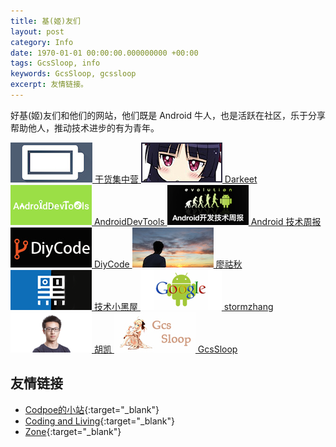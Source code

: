 ```yaml
---
title: 基(姬)友们
layout: post
category: Info
date: 1970-01-01 00:00:00.000000000 +00:00
tags: GcsSloop, info
keywords: GcsSloop, gcssloop
excerpt: 友情链接。
---
```


好基(姬)友们和他们的网站，他们既是 Android 牛人，也是活跃在社区，乐于分享帮助他人，推动技术进步的有为青年。

<div class="friendsdiv">
  <a href="http://gank.io/" target="_blank">
    <img src="/assets/siteinfo/friends/gank.jpg"/>
    干货集中营
  </a>

  <a href="http://drakeet.me/" target="_blank">
    <img src="/assets/siteinfo/friends/darkeet.jpg"/>
    Darkeet
  </a> 

  <a href="http://androiddevtools.cn/" target="_blank">
    <img src="/assets/siteinfo/friends/androiddevtools_cn.png"/>
    AndroidDevTools
  </a> 

  <a href="http://androidweekly.cn/" target="_blank">
    <img src="/assets/siteinfo/friends/androidweekly_cn.png"/>
    Android 技术周报
  </a> 

  <a href="http://diycode.cc/" target="_blank">
    <img src="/assets/siteinfo/friends/diycode.jpg"/>
    DiyCode
  </a> 

  <a href="http://www.liaohuqiu.net/" target="_blank">
    <img src="/assets/siteinfo/friends/liaohuqiu.jpg"/>
    廖祜秋
  </a> 

  <a href="http://droidyue.com//" target="_blank">
    <img src="/assets/siteinfo/friends/droidyue_com.png"/>
    技术小黑屋
  </a> 

  <a href="http://stormzhang.com/" target="_blank">
    <img src="/assets/siteinfo/friends/stormzhang.png"/>
    stormzhang
  </a> 

  <a href="http://hukai.me/" target="_blank">
    <img src="/assets/siteinfo/friends/hukai.jpg"/>
    胡凯
  </a> 

  <a href="http://www.gcssloop.com/#blog" target="_blank">
    <img src="/assets/siteinfo/friends/gcssloop.jpg"/>
    GcsSloop
  </a> 
</div>



## 友情链接

* [Codpoe的小站](http://codpoe.me/){:target="_blank"}
* [Coding and Living](http://www.woaitqs.cc){:target="_blank"}
* [Zone](https://luhaoaimama1.github.io/){:target="_blank"}


